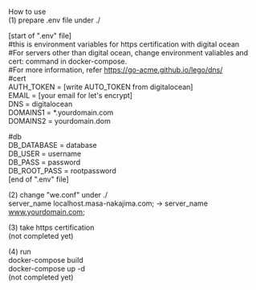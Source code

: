 How to use  
(1) prepare .env file under ./  

  [start of ".env" file]  
  #this is environment variables for https certification with digital ocean  
  #For servers other than digital ocean, change environment valiables and cert: command in docker-compose.  
  #For more information, refer https://go-acme.github.io/lego/dns/  
  #cert  
  AUTH_TOKEN = [write AUTO_TOKEN from digitalocean]  
  EMAIL = [your email for let's encrypt]  
  DNS = digitalocean  
  DOMAINS1 = *.yourdomain.com  
  DOMAINS2 = yourdomain.dom  
  
  #db  
  DB_DATABASE = database  
  DB_USER = username  
  DB_PASS = password  
  DB_ROOT_PASS = rootpassword  
  [end of ".env" file]  
  
(2) change "we.conf" under ./  
   server_name localhost.masa-nakajima.com; -> server_name www.yourdomain.com;  
    
(3) take https certification  
   (not completed yet)  
     
(4) run  
  docker-compose build  
  docker-compose up -d  
  (not completed yet)  
  
